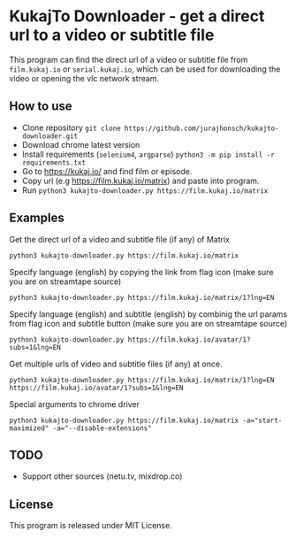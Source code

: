 # KukajTo Downloader - get a direct url to a video or subtitle file

This program can find the direct url of a video or subtitle file from `film.kukaj.io` or `serial.kukaj.io`, which can be used for downloading the video or opening the vlc network stream.

## How to use

- Clone repository `git clone https://github.com/jurajhonsch/kukajto-downloader.git`
- Download chrome latest version
- Install requirements (`selenium4`, `argparse`) `python3 -m pip install -r requirements.txt`
- Go to https://kukaj.io/ and find film or episode.
- Copy url (e.g https://film.kukaj.io/matrix) and paste into program.
- Run `python3 kukajto-downloader.py https://film.kukaj.io/matrix`

## Examples

Get the direct url of a video and subtitle file (if any) of Matrix

`python3 kukajto-downloader.py https://film.kukaj.io/matrix`

Specify language (english) by copying the link from flag icon (make sure you are on streamtape source)

`python3 kukajto-downloader.py https://film.kukaj.io/matrix/1?lng=EN`

Specify language (english) and subtitle (english) by combinig the url params from flag icon and subtitle button (make sure you are on streamtape source)

`python3 kukajto-downloader.py https://film.kukaj.io/avatar/1?subs=1&lng=EN`

Get multiple urls of video and subtitle files (if any) at once.

`python3 kukajto-downloader.py https://film.kukaj.io/matrix/1?lng=EN https://film.kukaj.io/avatar/1?subs=1&lng=EN`

Special arguments to chrome driver

`python3 kukajto-downloader.py https://film.kukaj.io/matrix -a="start-maximized" -a="--disable-extensions"`

## TODO

- Support other sources (netu.tv, mixdrop.co)

## License

This program is released under MIT License.
